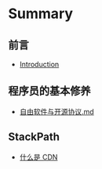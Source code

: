 # Summary

## 前言

* [Introduction](README.md)

## 程序员的基本修养

* [自由软件与开源协议.md](fsf-and-license.md)

## StackPath

* [什么是 CDN](stackpath/what-is-cdn.md)

